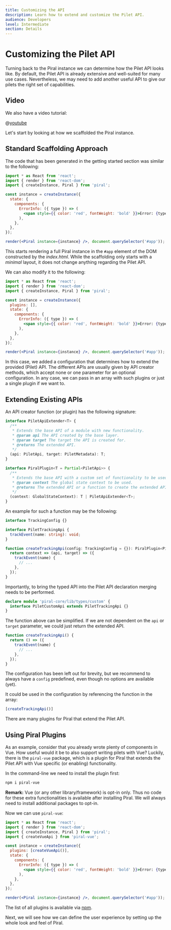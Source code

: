 ```yaml
---
title: Customizing the API
description: Learn how to extend and customize the Pilet API.
audience: Developers
level: Intermediate
section: Details
---
```


# Customizing the Pilet API

Turning back to the Piral instance we can determine how the Pilet API looks like. By default, the Pilet API is already extensive and well-suited for many use cases. Nevertheless, we may need to add another useful API to give our pilets the right set of capabilities.

## Video

We also have a video tutorial:

@[youtube](https://youtu.be/2o4ImfZWdLM)

Let's start by looking at how we scaffolded the Piral instance.

## Standard Scaffolding Approach

The code that has been generated in the getting started section was similar to the following:

```jsx
import * as React from 'react';
import { render } from 'react-dom';
import { createInstance, Piral } from 'piral';

const instance = createInstance({
  state: {
    components: {
      ErrorInfo: ({ type }) => (
        <span style={{ color: 'red', fontWeight: 'bold' }}>Error: {type}</span>
      ),
    },
  },
});

render(<Piral instance={instance} />, document.querySelector('#app'));
```

This starts rendering a full Piral instance in the `#app` element of the DOM constructed by the *index.html*. While the scaffolding only starts with a *minimal* layout, it does not change anything regarding the Pilet API.

We can also modify it to the following:

```jsx
import * as React from 'react';
import { render } from 'react-dom';
import { createInstance, Piral } from 'piral';

const instance = createInstance({
  plugins: [],
  state: {
    components: {
      ErrorInfo: ({ type }) => (
        <span style={{ color: 'red', fontWeight: 'bold' }}>Error: {type}</span>
      ),
    },
  },
});

render(<Piral instance={instance} />, document.querySelector('#app'));
```

In this case, we added a configuration that determines how to extend the provided (Pilet) API. The different APIs are usually given by API creator methods, which accept none or one parameter for an optional configuration. In any case, we can pass in an array with such plugins or just a single plugin if we want to.

## Extending Existing APIs

An API creator function (or plugin) has the following signature:

```ts
interface PiletApiExtender<T> {
  /**
   * Extends the base API of a module with new functionality.
   * @param api The API created by the base layer.
   * @param target The target the API is created for.
   * @returns The extended API.
   */
  (api: PiletApi, target: PiletMetadata): T;
}

interface PiralPlugin<T = Partial<PiletApi>> {
  /**
   * Extends the base API with a custom set of functionality to be used by modules.
   * @param context The global state context to be used.
   * @returns The extended API or a function to create the extended API for a specific target.
   */
  (context: GlobalStateContext): T | PiletApiExtender<T>;
}
```

An example for such a function may be the following:

```ts
interface TrackingConfig {}

interface PiletTrackingApi {
  trackEvent(name: string): void;
}

function createTrackingApi(config: TrackingConfig = {}): PiralPlugin<PiletTrackingApi> {
  return context => (api, target) => ({
    trackEvent(name) {
      // ...
    },
  });
}
```

Importantly, to bring the typed API into the Pilet API declaration merging needs to be performed.

```ts
declare module 'piral-core/lib/types/custom' {
  interface PiletCustomApi extends PiletTrackingApi {}
}
```

The function above can be simplified. If we are not dependent on the `api` or `target` parameter, we could just return the extended API.

```ts
function createTrackingApi() {
  return () => ({
    trackEvent(name) {
      // ...
    },
  });
}
```

The configuration has been left out for brevity, but we recommend to always have a `config` predefined, even though no options are available (yet).

It could be used in the configuration by referencing the function in the array:

```ts
[createTrackingApi()]
```

There are many plugins for Piral that extend the Pilet API.

## Using Piral Plugins

As an example, consider that you already wrote plenty of components in Vue. How useful would it be to also support writing pilets with Vue? Luckily, there is the `piral-vue` package, which is a plugin for Piral that extends the Pilet API with Vue specific (or enabling) functionality.

In the command-line we need to install the plugin first:

```sh
npm i piral-vue
```

**Remark:** Vue (or any other library/framework) is opt-in only. Thus no code for these extra functionalities is available after installing Piral. We will always need to install additional packages to opt-in.

Now we can use `piral-vue`:

```jsx
import * as React from 'react';
import { render } from 'react-dom';
import { createInstance, Piral } from 'piral';
import { createVueApi } from 'piral-vue';

const instance = createInstance({
  plugins: [createVueApi()],
  state: {
    components: {
      ErrorInfo: ({ type }) => (
        <span style={{ color: 'red', fontWeight: 'bold' }}>Error: {type}</span>
      ),
    },
  },
});

render(<Piral instance={instance} />, document.querySelector('#app'));
```

The list of all plugins is available via [npm](https://www.npmjs.com/search?q=keywords:piral).

Next, we will see how we can define the user experience by setting up the whole look and feel of Piral.
